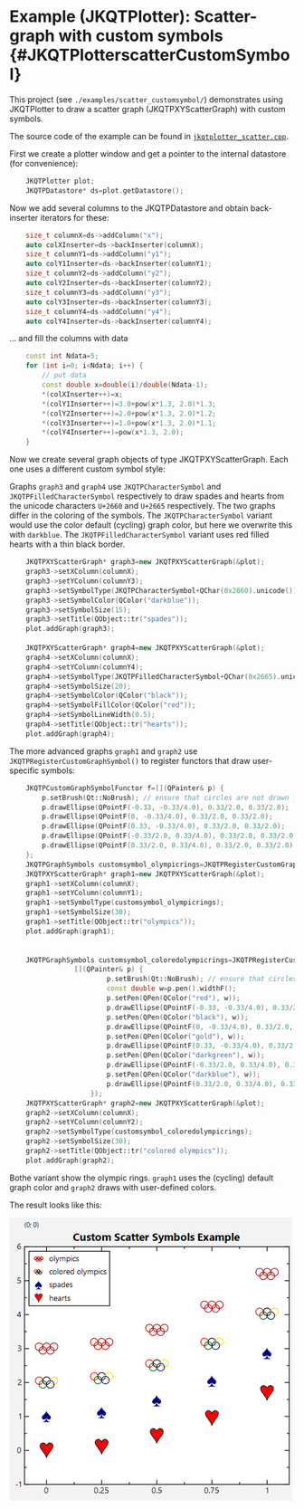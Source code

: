 # Example (JKQTPlotter): Scatter-graph with custom symbols                                                  {#JKQTPlotterscatterCustomSymbol}



This project (see `./examples/scatter_customsymbol/`) demonstrates using JKQTPlotter to draw a scatter graph (JKQTPXYScatterGraph) with custom symbols. 

The source code of the example can be found in [`jkqtplotter_scatter.cpp`](https://github.com/jkriege2/JKQtPlotter/tree/master/examples/scatter_customsymbol/scatter_customsymbol.cpp).

First we create a plotter window and get a pointer to the internal datastore (for convenience):
```.cpp
    JKQTPlotter plot;
    JKQTPDatastore* ds=plot.getDatastore();
```
Now we add several columns to the JKQTPDatastore and obtain back-inserter iterators for these:
```.cpp
    size_t columnX=ds->addColumn("x");
    auto colXInserter=ds->backInserter(columnX);
    size_t columnY1=ds->addColumn("y1");
    auto colY1Inserter=ds->backInserter(columnY1);
    size_t columnY2=ds->addColumn("y2");
    auto colY2Inserter=ds->backInserter(columnY2);
    size_t columnY3=ds->addColumn("y3");
    auto colY3Inserter=ds->backInserter(columnY3);
    size_t columnY4=ds->addColumn("y4");
    auto colY4Inserter=ds->backInserter(columnY4);
```
... and fill the columns with data
```.cpp
    const int Ndata=5;
    for (int i=0; i<Ndata; i++) {
        // put data
        const double x=double(i)/double(Ndata-1);
        *(colXInserter++)=x;
        *(colY1Inserter++)=3.0+pow(x*1.3, 2.0)*1.3;
        *(colY2Inserter++)=2.0+pow(x*1.3, 2.0)*1.2;
        *(colY3Inserter++)=1.0+pow(x*1.3, 2.0)*1.1;
        *(colY4Inserter++)=pow(x*1.3, 2.0);
    }
```
Now we create several graph objects of type JKQTPXYScatterGraph. Each one uses a different custom symbol style:

Graphs `graph3` and `graph4` use `JKQTPCharacterSymbol` and `JKQTPFilledCharacterSymbol` respectively to draw spades and hearts from the unicode characters `U+2660` and `U+2665` respectively. The two graphs differ in the coloring of the symbols. The `JKQTPCharacterSymbol` variant would use the color default (cycling) graph color, but here we overwrite this with `darkblue`. The `JKQTPFilledCharacterSymbol` variant uses red filled hearts with a thin black border.
```.cpp
    JKQTPXYScatterGraph* graph3=new JKQTPXYScatterGraph(&plot);
    graph3->setXColumn(columnX);
    graph3->setYColumn(columnY3);
    graph3->setSymbolType(JKQTPCharacterSymbol+QChar(0x2660).unicode());
    graph3->setSymbolColor(QColor("darkblue"));
    graph3->setSymbolSize(15);
    graph3->setTitle(QObject::tr("spades"));
    plot.addGraph(graph3);

    JKQTPXYScatterGraph* graph4=new JKQTPXYScatterGraph(&plot);
    graph4->setXColumn(columnX);
    graph4->setYColumn(columnY4);
    graph4->setSymbolType(JKQTPFilledCharacterSymbol+QChar(0x2665).unicode());
    graph4->setSymbolSize(20);
    graph4->setSymbolColor(QColor("black"));
    graph4->setSymbolFillColor(QColor("red"));
    graph4->setSymbolLineWidth(0.5);
    graph4->setTitle(QObject::tr("hearts"));
    plot.addGraph(graph4);
```

The more advanced graphs `graph1` and `graph2` use `JKQTPRegisterCustomGraphSymbol()` to register functors that draw user-specific symbols:
```.cpp
    JKQTPCustomGraphSymbolFunctor f=[](QPainter& p) {
        p.setBrush(Qt::NoBrush); // ensure that circles are not drawn filled
        p.drawEllipse(QPointF(-0.33, -0.33/4.0), 0.33/2.0, 0.33/2.0);
        p.drawEllipse(QPointF(0, -0.33/4.0), 0.33/2.0, 0.33/2.0);
        p.drawEllipse(QPointF(0.33, -0.33/4.0), 0.33/2.0, 0.33/2.0);
        p.drawEllipse(QPointF(-0.33/2.0, 0.33/4.0), 0.33/2.0, 0.33/2.0);
        p.drawEllipse(QPointF(0.33/2.0, 0.33/4.0), 0.33/2.0, 0.33/2.0);
    };
    JKQTPGraphSymbols customsymbol_olympicrings=JKQTPRegisterCustomGraphSymbol(f);
    JKQTPXYScatterGraph* graph1=new JKQTPXYScatterGraph(&plot);
    graph1->setXColumn(columnX);
    graph1->setYColumn(columnY1);
    graph1->setSymbolType(customsymbol_olympicrings);
    graph1->setSymbolSize(30);
    graph1->setTitle(QObject::tr("olympics"));
    plot.addGraph(graph1);


    JKQTPGraphSymbols customsymbol_coloredolympicrings=JKQTPRegisterCustomGraphSymbol(
                [](QPainter& p) {
                        p.setBrush(Qt::NoBrush); // ensure that circles are not drawn filled
                        const double w=p.pen().widthF();
                        p.setPen(QPen(QColor("red"), w));
                        p.drawEllipse(QPointF(-0.33, -0.33/4.0), 0.33/2.0, 0.33/2.0);
                        p.setPen(QPen(QColor("black"), w));
                        p.drawEllipse(QPointF(0, -0.33/4.0), 0.33/2.0, 0.33/2.0);
                        p.setPen(QPen(QColor("gold"), w));
                        p.drawEllipse(QPointF(0.33, -0.33/4.0), 0.33/2.0, 0.33/2.0);
                        p.setPen(QPen(QColor("darkgreen"), w));
                        p.drawEllipse(QPointF(-0.33/2.0, 0.33/4.0), 0.33/2.0, 0.33/2.0);
                        p.setPen(QPen(QColor("darkblue"), w));
                        p.drawEllipse(QPointF(0.33/2.0, 0.33/4.0), 0.33/2.0, 0.33/2.0);
                    });
    JKQTPXYScatterGraph* graph2=new JKQTPXYScatterGraph(&plot);
    graph2->setXColumn(columnX);
    graph2->setYColumn(columnY2);
    graph2->setSymbolType(customsymbol_coloredolympicrings);
    graph2->setSymbolSize(30);
    graph2->setTitle(QObject::tr("colored olympics"));
    plot.addGraph(graph2);                    
```
Bothe variant show the olympic rings. `graph1` uses the (cycling) default graph color and `graph2` draws with user-defined colors.

The result looks like this:

![scatter_customsymbol](https://raw.githubusercontent.com/jkriege2/JKQtPlotter/master/screenshots/scatter_customsymbol.png)



